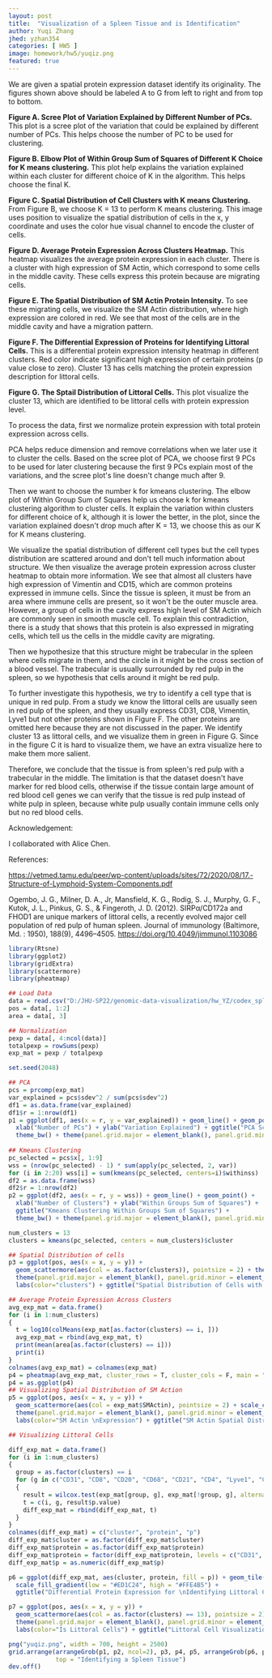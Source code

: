 ```yaml
---
layout: post
title:  "Visualization of a Spleen Tissue and is Identification"
author: Yuqi Zhang
jhed: yzhan354
categories: [ HW5 ]
image: homework/hw5/yuqiz.png
featured: true
---
```


We are given a spatial protein expression dataset identify its originality. The figures shown above should be labeled A to G from left to right and from top to bottom. 

**Figure A. Scree Plot of Variation Explained by Different Number of PCs.** This plot is a scree plot of the variation that could be explained by different number of PCs. This helps choose the number of PC to be used for clustering. 

**Figure B. Elbow Plot of Within Group Sum of Squares of Different K Choice for K means clustering.** This plot help explains the variation explained within each cluster for different choice of K in the algorithm. This helps choose the final K. 

**Figure C. Spatial Distribution of Cell Clusters with K means Clustering.** From Figure B, we choose K = 13 to perform K means clustering. This image uses position to visualize the spatial distribution of cells in the x, y coordinate and uses the color hue visual channel to encode the cluster of cells. 

**Figure D. Average Protein Expression Across Clusters Heatmap.** This heatmap visualizes the average protein expression in each cluster. There is a cluster with high expression of SM Actin, which correspond to some cells in the middle cavity. These cells express this protein because are migrating cells. 

**Figure E. The Spatial Distribution of SM Actin Protein Intensity.** To see these migrating cells, we visualize the SM Actin distribution, where high expression are colored in red. We see that most of the cells are in the middle cavity and have a migration pattern. 

**Figure F. The Differential Expression of Proteins for Identifying Littoral Cells.** This is a differential protein expression intensity heatmap in different clusters. Red color indicate significant high expression of certain proteins (p value close to zero). Cluster 13 has cells matching the protein expression description for littoral cells. 

**Figure G. The Sptail Distribution of Littoral Cells.** This plot visualize the cluster 13, which are identified to be littoral cells with protein expression level. 

To process the data, first we normalize protein expression with total protein expression across cells. 

PCA helps reduce dimension and remove correlations when we later use it to cluster the cells. Based on the scree plot of PCA, we choose first 9 PCs to be used for later clustering because the first 9 PCs explain most of the variations, and the scree plot's line doesn't change much after 9. 

Then we want to choose the number k for kmeans clustering. The elbow plot of Within Group Sum of Squares help us choose k for kmeans clustering algorithm to cluster cells. It explain the variation within clusters for different choice of k, although it is lower the better, in the plot, since the variation explained doesn't drop much after K = 13, we choose this as our K for K means clustering. 

We visualize the spatial distribution of different cell types but the cell types distribution are scattered around and don't tell much information about structure. We then visualize the average protein expression across cluster heatmap to obtain more information. We see that almost all clusters have high expression of Vimentin and CD15, which are common proteins expressed in immune cells. Since the tissue is spleen, it must be from an area where immune cells are present, so it won't be the outer muscle area. However, a group of cells in the cavity express high level of SM Actin which are commonly seen in smooth muscle cell. To explain this contradiction, there is a study that shows that this protein is also expressed in migrating cells, which tell us the cells in the middle cavity are migrating. 

Then we hypothesize that this structure might be trabecular in the spleen where cells migrate in them, and the circle in it might be the cross section of a blood vessel. The trabecular is usually surrounded by red pulp in the spleen, so we hypothesis that cells around it might be red pulp. 

To further investigate this hypothesis, we try to identify a cell type that is unique in red pulp. From a study we know the littoral cells are usually seen in red pulp of the spleen, and they usually express CD31, CD8, Vimentin, Lyve1 but not other proteins shown in Figure F. The other proteins are omitted here because they are not discussed in the paper. We identify cluster 13 as littoral cells, and we visualize them in green in Figure G. Since in the figure C it is hard to visualize them, we have an extra visualize here to make them more salient. 

Therefore, we conclude that the tissue is from spleen's red pulp with a trabecular in the middle. The limitation is that the dataset doesn't have marker for red blood cells, otherwise if the tissue contain large amount of red blood cell genes we can verify that the tissue is red pulp instead of white pulp in spleen, because white pulp usually contain immune cells only but no red blood cells. 

Acknowledgement: 

I collaborated with Alice Chen. 

References:

https://vetmed.tamu.edu/peer/wp-content/uploads/sites/72/2020/08/17.-Structure-of-Lymphoid-System-Components.pdf

Ogembo, J. G., Milner, D. A., Jr, Mansfield, K. G., Rodig, S. J., Murphy, G. F., Kutok, J. L., Pinkus, G. S., & Fingeroth, J. D. (2012). SIRPα/CD172a and FHOD1 are unique markers of littoral cells, a recently evolved major cell population of red pulp of human spleen. Journal of immunology (Baltimore, Md. : 1950), 188(9), 4496–4505. https://doi.org/10.4049/jimmunol.1103086


```R
library(Rtsne)
library(ggplot2)
library(gridExtra)
library(scattermore)
library(pheatmap)

## Load Data
data = read.csv("D:/JHU-SP22/genomic-data-visualization/hw_YZ/codex_spleen_subset.csv", row.names = 1)
pos = data[, 1:2]
area = data[, 3]

## Normalization
pexp = data[, 4:ncol(data)]
totalpexp = rowSums(pexp)
exp_mat = pexp / totalpexp

set.seed(2048)

## PCA
pcs = prcomp(exp_mat)
var_explained = pcs$sdev^2 / sum(pcs$sdev^2)
df1 = as.data.frame(var_explained)
df1$r = 1:nrow(df1)
p1 = ggplot(df1, aes(x = r, y = var_explained)) + geom_line() + geom_point() + 
  xlab("Number of PCs") + ylab("Variation Explained") + ggtitle("PCA Scree Plot") + 
  theme_bw() + theme(panel.grid.major = element_blank(), panel.grid.minor = element_blank())
     
## Kmeans Clustering
pc_selected = pcs$x[, 1:9]
wss = (nrow(pc_selected) - 1) * sum(apply(pc_selected, 2, var))
for (i in 2:20) wss[i] = sum(kmeans(pc_selected, centers=i)$withinss)
df2 = as.data.frame(wss)
df2$r = 1:nrow(df2)
p2 = ggplot(df2, aes(x = r, y = wss)) + geom_line() + geom_point() + 
  xlab("Number of Clusters") + ylab("Within Groups Sum of Squares") + 
  ggtitle("Kmeans Clustering Within Groups Sum of Squares") + 
  theme_bw() + theme(panel.grid.major = element_blank(), panel.grid.minor = element_blank())

num_clusters = 13
clusters = kmeans(pc_selected, centers = num_clusters)$cluster

## Spatial Distribution of cells
p3 = ggplot(pos, aes(x = x, y = y)) + 
  geom_scattermore(aes(col = as.factor(clusters)), pointsize = 2) + theme_bw() +
  theme(panel.grid.major = element_blank(), panel.grid.minor = element_blank()) +
  labs(color="clusters") + ggtitle("Spatial Distribution of Cells with Kmeans Clustering")

## Average Protein Expression Across Clusters
avg_exp_mat = data.frame()
for (i in 1:num_clusters)
{
  t = log10(colMeans(exp_mat[as.factor(clusters) == i, ]))
  avg_exp_mat = rbind(avg_exp_mat, t)
  print(mean(area[as.factor(clusters) == i]))
  print(i)
}
colnames(avg_exp_mat) = colnames(exp_mat)
p4 = pheatmap(avg_exp_mat, cluster_rows = T, cluster_cols = F, main = "Average Protein Expression Across Clusters Heatmap") 
p4 = as.ggplot(p4)
## Visualizing Spatial Distribution of SM Action 
p5 = ggplot(pos, aes(x = x, y = y)) + 
  geom_scattermore(aes(col = exp_mat$SMActin), pointsize = 2) + scale_color_gradient(low = "#FFE4B5", high = "#ED1C24") + theme_bw() +
  theme(panel.grid.major = element_blank(), panel.grid.minor = element_blank()) +
  labs(color="SM Actin \nExpression") + ggtitle("SM Actin Spatial Distribution")

## Visualizing Littoral Cells

diff_exp_mat = data.frame()
for (i in 1:num_clusters)
{
  group = as.factor(clusters) == i
  for (g in c("CD31", "CD8", "CD20", "CD68", "CD21", "CD4", "Lyve1", "CD35", "CD163", "Vimentin", "CD45", "CD34"))
  {
    result = wilcox.test(exp_mat[group, g], exp_mat[!group, g], alternative = "greater")
    t = c(i, g, result$p.value)
    diff_exp_mat = rbind(diff_exp_mat, t)
  }
}
colnames(diff_exp_mat) = c("cluster", "protein", "p")
diff_exp_mat$cluster = as.factor(diff_exp_mat$cluster)
diff_exp_mat$protein = as.factor(diff_exp_mat$protein)
diff_exp_mat$protein = factor(diff_exp_mat$protein, levels = c("CD31", "CD8", "Vimentin", "Lyve1", "CD34", "CD20", "CD68", "CD21", "CD4",  "CD35", "CD163", "CD45"))
diff_exp_mat$p = as.numeric(diff_exp_mat$p)

p6 = ggplot(diff_exp_mat, aes(cluster, protein, fill = p)) + geom_tile() + 
  scale_fill_gradient(low = "#ED1C24", high = "#FFE4B5") + 
  ggtitle("Differential Protein Expression for \nIdentifying Littoral Cells (Cluster 13)") + theme_bw()

p7 = ggplot(pos, aes(x = x, y = y)) + 
  geom_scattermore(aes(col = as.factor(clusters) == 13), pointsize = 2) + theme_bw() +
  theme(panel.grid.major = element_blank(), panel.grid.minor = element_blank()) +
  labs(color="Is Littoral Cells") + ggtitle("Littoral Cell Visualization")

png("yuqiz.png", width = 700, height = 2500)
grid.arrange(arrangeGrob(p1, p2, ncol=2), p3, p4, p5, arrangeGrob(p6, p7, ncol=2), ncol = 1, heights=c(1, 2, 2, 2, 0.8), 
             top = "Identifying a Spleen Tissue")
dev.off()
```
